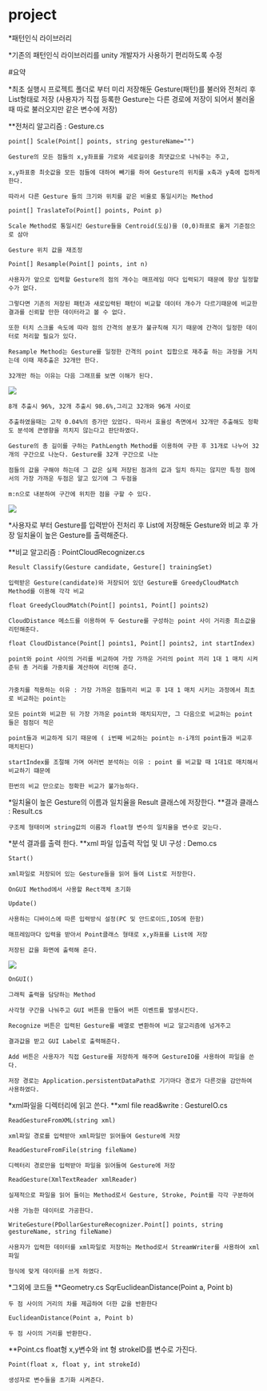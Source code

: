 ﻿# project
*패턴인식 라이브러리

*기존의 패턴인식 라이브러리를 unity 개발자가 사용하기 편리하도록 수정

#요약

*최초 실행시 프로젝트 폴더로 부터 미리 저장해둔 Gesture(패턴)를 불러와 전처리 후 List형태로 저장
(사용자가 직접 등록한 Gesture는 다른 경로에 저장이 되어서 불러올때 따로 불러오지만 같은 변수에 저장)

**전처리 알고리즘 : Gesture.cs

	point[] Scale(Point[] points, string gestureName="")

	Gesture의 모든 점들의 x,y좌표를 가로와 세로길이중 최댓값으로 나눠주는 주고,

	x,y좌표중 최솟값을 모든 점들에 대하여 빼기를 하여 Gesture의 위치를 x축과 y축에 접하게 한다.
	
	따라서 다른 Gesture 들의 크기와 위치를 같은 비율로 통일시키는 Method

	point[] TraslateTo(Point[] points, Point p)
	
	Scale Method로 통일시킨 Gesture들을 Centroid(도심)을 (0,0)좌표로 옮겨 기준점으로 삼아
	
	Gesture 위치 값을 재조정

	Point[] Resample(Point[] points, int n)

	사용자가 앞으로 입력할 Gesture의 점의 개수는 매프레임 마다 입력되기 때문에 항상 일정할 수가 없다.

	그렇다면 기존의 저장된 패턴과 새로입력된 패턴이 비교할 데이터 개수가 다르기때문에 비교한 결과를 신뢰할 만한 데이터라고 볼 수 없다.
	
	또한 터치 스크롤 속도에 따라 점의 간격의 분포가 불규칙해 지기 때문에 간격이 일정한 데이터로 처리할 필요가 있다.

	Resample Method는 Gesture를 일정한 간격의 point 집합으로 재추출 하는 과정을 거치는데 이때 재추출은 32개만 한다.

	32개만 하는 이유는 다음 그래프를 보면 이해가 된다. 

![](https://s3-ap-northeast-1.amazonaws.com/piveapp/KakaoTalk_20150625_051638797.png)
	
	8개 추출시 96%, 32개 추출시 98.6%,그리고 32개와 96개 사이로

	추출하였을때는 고작 0.04%의 증가만 있었다. 따라서 효율성 측면에서 32개만 추출해도 정확도 분석에 큰영향을 끼치지 않는다고 판단하였다.

	Gesture의 총 길이를 구하는 PathLength Method를 이용하여 구한 후 31개로 나누어 32개의 구간으로 나눈다. Gesture를 32개 구간으로 나눈 

	점들의 값을 구해야 하는데 그 값은 실제 저장된 점과의 값과 일치 하지는 않지만 특정 점에서의 가장 가까운 두점은 알고 있기에 그 두점을

	m:n으로 내분하여 구간에 위치한 점을 구할 수 있다.
![](https://s3-ap-northeast-1.amazonaws.com/piveapp/a.jpg)


*사용자로 부터 Gesture를 입력받아 전처리 후 List에 저장해둔 Gesture와 비교 후 가장 일치율이 높은 Gesture를 출력해준다.

**비교 알고리즘 : PointCloudRecognizer.cs

	Result Classify(Gesture candidate, Gesture[] trainingSet)

	입력받은 Gesture(candidate)와 저장되어 있던 Gesture를 GreedyCloudMatch Method를 이용해 각각 비교

	float GreedyCloudMatch(Point[] points1, Point[] points2)

	CloudDistance 메소드를 이용하여 두 Gesture를 구성하는 point 사이 거리중 최소값을 리턴해준다.

	float CloudDistance(Point[] points1, Point[] points2, int startIndex)

	point와 point 사이의 거리를 비교하여 가장 가까운 거리의 point 끼리 1대 1 매치 시켜준뒤 총 거리를 가중치를 계산하여 리턴해 준다.


	가중치를 적용하는 이유 : 가장 가까운 점들끼리 비교 후 1대 1 매치 시키는 과정에서 최초로 비교하는 point는 

	모든 point와 비교한 뒤 가장 가까운 point와 매치되지만, 그 다음으로 비교하는 point 들은 점점더 적은 

	point들과 비교하게 되기 때문에 ( i번째 비교하는 point는 n-i개의 point들과 비교후 매치된다)

	startIndex를 조절해 가며 여러번 분석하는 이유 : point 를 비교할 때 1대1로 매치해서 비교하기 떄문에
	
	한번의 비교 만으로는 정확한 비교가 불가능하다.

*일치율이 높은 Gesture의 이름과 일치율을 Result 클래스에 저장한다.
**결과 클래스 : Result.cs
	
	구조체 형태이며 string값의 이름과 float형 변수의 일치율을 변수로 갖는다.
*분석 결과를 출력 한다.
**xml 파일 입출력 작업 및 UI 구성 : Demo.cs

	Start()
	
	xml파일로 저장되어 있는 Gesture들을 읽어 들여 List로 저장한다.

	OnGUI Method에서 사용할 Rect객체 초기화

	Update()

	사용하는 디바이스에 따른 입력방식 설정(PC 및 안드로이드,IOS에 한함)

	매프레임마다 입력을 받아서 Point클래스 형태로 x,y좌표를 List에 저장

	저장된 값을 화면에 출력해 준다.
![](https://s3-ap-northeast-1.amazonaws.com/piveapp/ongui.png)

	OnGUI()

	그래픽 출력을 담당하는 Method

	사각형 구간을 나눠주고 GUI 버튼을 만들어 버튼 이벤트를 발생시킨다.

	Recognize 버튼은 입력된 Gesture를 배열로 변환하여 비교 알고리즘에 넘겨주고 
	
	결과값을 받고 GUI Label로 출력해준다.

	Add 버튼은 사용자가 직접 Gesture를 저장하게 해주며 GestureIO를 사용하여 파일을 쓴다.

	저장 경로는 Application.persistentDataPath로 기기마다 경로가 다른것을 감안하여 사용하였다.

*xml파일을 디렉터리에 읽고 쓴다.
**xml file read&write : GestureIO.cs

	ReadGestureFromXML(string xml)

	xml파일 경로를 입력받아 xml파일만 읽어들여 Gesture에 저장

	ReadGestureFromFile(string fileName)

	디렉터리 경로만을 입력받아 파일을 읽어들여 Gesture에 저장

	ReadGesture(XmlTextReader xmlReader)

	실제적으로 파일을 읽어 들이는 Method로서 Gesture, Stroke, Point를 각각 구분하여

	사용 가능한 데이터로 가공한다.

	WriteGesture(PDollarGestureRecognizer.Point[] points, string gestureName, string fileName)

	사용자가 입력한 데이터를 xml파일로 저장하는 Method로서 StreamWriter를 사용하여 xml파일
	
	형식에 맞게 데이터를 쓰게 하였다.

*그외에 코드들
**Geometry.cs
	SqrEuclideanDistance(Point a, Point b)
	
	두 점 사이의 거리의 차를 제곱하여 더한 값을 반환한다

	EuclideanDistance(Point a, Point b)

	두 점 사이의 거리를 반환한다.
**Point.cs
	float형 x,y변수와 int 형 strokeID를 변수로 가진다.

	Point(float x, float y, int strokeId)	

	생성자로 변수들을 초기화 시켜준다.